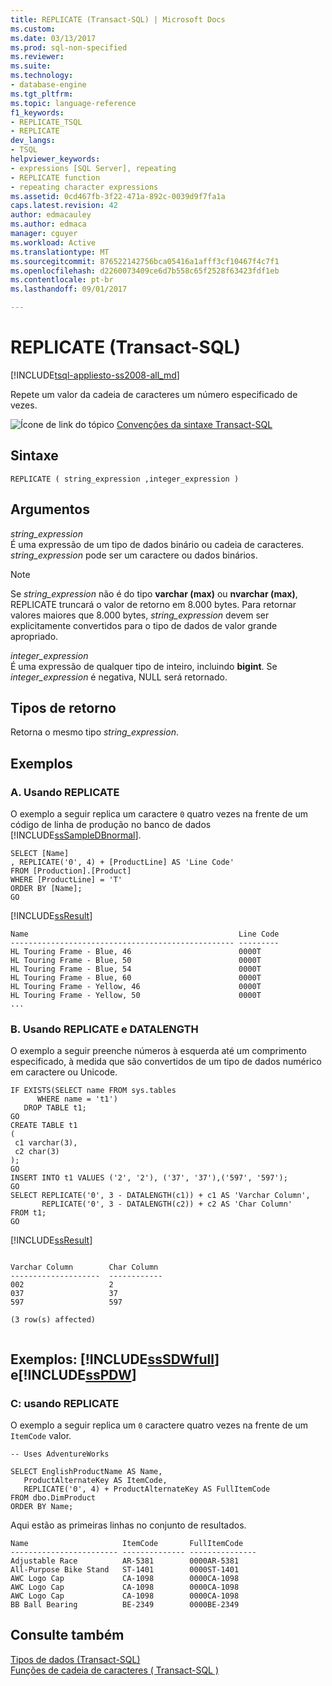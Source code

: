```yaml
---
title: REPLICATE (Transact-SQL) | Microsoft Docs
ms.custom: 
ms.date: 03/13/2017
ms.prod: sql-non-specified
ms.reviewer: 
ms.suite: 
ms.technology:
- database-engine
ms.tgt_pltfrm: 
ms.topic: language-reference
f1_keywords:
- REPLICATE_TSQL
- REPLICATE
dev_langs:
- TSQL
helpviewer_keywords:
- expressions [SQL Server], repeating
- REPLICATE function
- repeating character expressions
ms.assetid: 0cd467fb-3f22-471a-892c-0039d9f7fa1a
caps.latest.revision: 42
author: edmacauley
ms.author: edmaca
manager: cguyer
ms.workload: Active
ms.translationtype: MT
ms.sourcegitcommit: 876522142756bca05416a1afff3cf10467f4c7f1
ms.openlocfilehash: d2260073409ce6d7b558c65f2528f63423fdf1eb
ms.contentlocale: pt-br
ms.lasthandoff: 09/01/2017

---
```

# <a name="replicate-transact-sql"></a>REPLICATE (Transact-SQL)
[!INCLUDE[tsql-appliesto-ss2008-all_md](../../includes/tsql-appliesto-ss2008-all-md.md)]

  Repete um valor da cadeia de caracteres um número especificado de vezes.  
  
 ![Ícone de link do tópico](../../database-engine/configure-windows/media/topic-link.gif "Topic link icon") [Convenções da sintaxe Transact-SQL](../../t-sql/language-elements/transact-sql-syntax-conventions-transact-sql.md)  
  
## <a name="syntax"></a>Sintaxe  
  
```  
REPLICATE ( string_expression ,integer_expression )   
```  
  
## <a name="arguments"></a>Argumentos  
 *string_expression*  
 É uma expressão de um tipo de dados binário ou cadeia de caracteres. *string_expression* pode ser um caractere ou dados binários.  
  
> [!NOTE]  
>  Se *string_expression* não é do tipo **varchar (max)** ou **nvarchar (max)**, REPLICATE truncará o valor de retorno em 8.000 bytes. Para retornar valores maiores que 8.000 bytes, *string_expression* devem ser explicitamente convertidos para o tipo de dados de valor grande apropriado.  
  
 *integer_expression*  
 É uma expressão de qualquer tipo de inteiro, incluindo **bigint**. Se *integer_expression* é negativa, NULL será retornado.  
  
## <a name="return-types"></a>Tipos de retorno  
 Retorna o mesmo tipo *string_expression*.  
  
## <a name="examples"></a>Exemplos  
  
### <a name="a-using-replicate"></a>A. Usando REPLICATE  
 O exemplo a seguir replica um caractere `0` quatro vezes na frente de um código de linha de produção no banco de dados [!INCLUDE[ssSampleDBnormal](../../includes/sssampledbnormal-md.md)].  
  
```  
SELECT [Name]  
, REPLICATE('0', 4) + [ProductLine] AS 'Line Code'  
FROM [Production].[Product]  
WHERE [ProductLine] = 'T'  
ORDER BY [Name];  
GO  
```  
  
 [!INCLUDE[ssResult](../../includes/ssresult-md.md)]  
  
```  
Name                                               Line Code  
-------------------------------------------------- ---------  
HL Touring Frame - Blue, 46                        0000T   
HL Touring Frame - Blue, 50                        0000T   
HL Touring Frame - Blue, 54                        0000T   
HL Touring Frame - Blue, 60                        0000T   
HL Touring Frame - Yellow, 46                      0000T   
HL Touring Frame - Yellow, 50                      0000T  
...  
```  
  
### <a name="b-using-replicate-and-datalength"></a>B. Usando REPLICATE e DATALENGTH  
 O exemplo a seguir preenche números à esquerda até um comprimento especificado, à medida que são convertidos de um tipo de dados numérico em caractere ou Unicode.  
  
```  
IF EXISTS(SELECT name FROM sys.tables  
      WHERE name = 't1')  
   DROP TABLE t1;  
GO  
CREATE TABLE t1   
(  
 c1 varchar(3),  
 c2 char(3)  
);  
GO  
INSERT INTO t1 VALUES ('2', '2'), ('37', '37'),('597', '597');  
GO  
SELECT REPLICATE('0', 3 - DATALENGTH(c1)) + c1 AS 'Varchar Column',  
       REPLICATE('0', 3 - DATALENGTH(c2)) + c2 AS 'Char Column'  
FROM t1;  
GO  
```  
  
 [!INCLUDE[ssResult](../../includes/ssresult-md.md)]  
  
```  
  
Varchar Column        Char Column  
--------------------  ------------  
002                   2    
037                   37   
597                   597  
  
(3 row(s) affected)  
  
```  
  
## <a name="examples-includesssdwfullincludessssdwfull-mdmd-and-includesspdwincludessspdw-mdmd"></a>Exemplos: [!INCLUDE[ssSDWfull](../../includes/sssdwfull-md.md)] e[!INCLUDE[ssPDW](../../includes/sspdw-md.md)]  
  
### <a name="c-using-replicate"></a>C: usando REPLICATE  
 O exemplo a seguir replica um `0` caractere quatro vezes na frente de um `ItemCode` valor.  
  
```  
-- Uses AdventureWorks  
  
SELECT EnglishProductName AS Name,  
   ProductAlternateKey AS ItemCode,  
   REPLICATE('0', 4) + ProductAlternateKey AS FullItemCode  
FROM dbo.DimProduct  
ORDER BY Name;  
```  
  
 Aqui estão as primeiras linhas no conjunto de resultados.  
  
 ```
Name                     ItemCode       FullItemCode
------------------------ -------------- ---------------
Adjustable Race          AR-5381        0000AR-5381
All-Purpose Bike Stand   ST-1401        0000ST-1401
AWC Logo Cap             CA-1098        0000CA-1098
AWC Logo Cap             CA-1098        0000CA-1098
AWC Logo Cap             CA-1098        0000CA-1098
BB Ball Bearing          BE-2349        0000BE-2349
 ```  
  
## <a name="see-also"></a>Consulte também  
 [Tipos de dados &#40;Transact-SQL&#41;](../../t-sql/data-types/data-types-transact-sql.md)   
 [Funções de cadeia de caracteres &#40; Transact-SQL &#41;](../../t-sql/functions/string-functions-transact-sql.md)  
  
  


